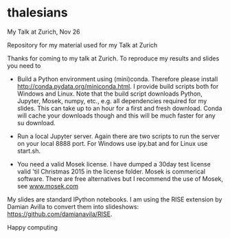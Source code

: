 # thalesians
My Talk at Zurich, Nov 26

Repository for my material used for my Talk at Zurich

Thanks for coming to my talk at Zurich. To reproduce my results and slides you need to

- Build a Python environment using (mini)conda. Therefore please install http://conda.pydata.org/miniconda.html. I provide build scripts both for Windows and Linux. Note that the build script downloads Python, Jupyter, Mosek, numpy, etc., e.g. all dependencies required for my slides. This can take up to an hour for a first and fresh download. Conda will cache your downloads though and this will be much faster for any su download. 

- Run a local Jupyter server. Again there are two scripts to run the server on your local 8888 port. For Windows use ipy.bat and for Linux use start.sh. 

- You need a valid Mosek license. I have dumped a 30day test license valid 'til Christmas 2015 in the license folder. Mosek is commerical software. There are free alternatives but I recommend the use of Mosek, see www.mosek.com

My slides are standard IPython notebooks. I am using the RISE extension by Damian Avilla to convert them into slideshows: https://github.com/damianavila/RISE. 

Happy computing
